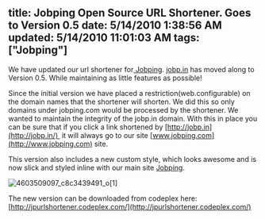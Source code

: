 title: Jobping Open Source URL Shortener. Goes to Version 0.5
date: 5/14/2010 1:38:56 AM
updated: 5/14/2010 11:01:03 AM
tags: ["Jobping"]
---
We have updated our url shortener for[ Jobping](http://www.jobping.com/). [jobp.in](http://jobp.in/) has moved along to Version 0.5. While maintaining as little features as possible!

Since the initial version we have placed a restriction(web.configurable) on the domain names that the shortener will shorten. We did this so only domains under jobping.com would be processed by the shortener. We wanted to maintain the integrity of the jobp.in domain. With this in place you can be sure that if you click a link shortened by [http://jobp.in](http://jobp.in/)  it will always go to our site [www.jobping.com](http://www.jobping.com) site.

This version also includes a new custom style, which looks awesome and is now slick and styled inline with our main site [Jobping](http://www.jobping.com/).

![4603509097_c8c3439491_o[1]](http://www.laurentkempe.com/image.axd?picture=4603509097_c8c3439491_o%5B1%5D.png "4603509097_c8c3439491_o[1]")

The new version can be downloaded from codeplex here: [http://jpurlshortener.codeplex.com/](http://jpurlshortener.codeplex.com/)
